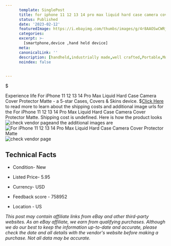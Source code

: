 ```yaml
---
      template: SinglePost
      title: for iphone 11 12 13 14 pro max liquid hard case camera cover protector matte
      status: Published
      date: '2023-02-12'
      featuredImage: https://i.ebayimg.com/thumbs/images/g/4r8AAOSwCWRjTnPg/s-l225.jpg
      categories: 
      excerpt: >-
        [smartphone,device ,hand held device]
      meta:
      canonicalLink: ''
      description: [handheld,industrially made,well crafted,Portable,Mobile,Compact,Convenient,Lightweight,Maneuverable,Man-portable,Miniature,Carriable,Hand-held,Light,Holdable,Transportable,Mobile device,Pocket-sized,On-the-go,Wireless,Cordless,Compact size,Convenient size, smartphone,device ,hand held device]
      noindex: false
      
        
---
```

$

Experience life For iPhone 11 12 13 14 Pro Max Liquid Hard Case Camera Cover Protector Matte - a 5-star Cases, Covers & Skins device.
$[Click Here](https://www.ebay.com/itm/354080710708?hash=item5270dae034%3Ag%3A4r8AAOSwCWRjTnPg&mkevt=1&mkcid=1&mkrid=711-53200-19255-0&campid=%253CePNCampaignId%253E&customid=%253CreferenceId%253E&toolid=10049) to read more to learn about the shipping costs and additional image urls for the For iPhone 11 12 13 14 Pro Max Liquid Hard Case Camera Cover Protector Matte. Shipping cost is undefined. Here is how the product looks ![check vendor page](https://i.ebayimg.com/thumbs/images/g/4r8AAOSwCWRjTnPg/s-l225.jpg)and the additional images are![For iPhone 11 12 13 14 Pro Max Liquid Hard Case Camera Cover Protector Matte](https://i.ebayimg.com/images/g/4r8AAOSwCWRjTnPg/s-l1600.jpg)![check vendor page](https://origin-galleryplus.ebayimg.com/ws/web/354080710708_2_0_1/225x225.jpg,https://origin-galleryplus.ebayimg.com/ws/web/354080710708_3_0_1/225x225.jpg,https://origin-galleryplus.ebayimg.com/ws/web/354080710708_4_0_1/225x225.jpg,https://origin-galleryplus.ebayimg.com/ws/web/354080710708_5_0_1/225x225.jpg,https://origin-galleryplus.ebayimg.com/ws/web/354080710708_6_0_1/225x225.jpg,https://origin-galleryplus.ebayimg.com/ws/web/354080710708_7_0_1/225x225.jpg,https://origin-galleryplus.ebayimg.com/ws/web/354080710708_8_0_1/225x225.jpg,https://origin-galleryplus.ebayimg.com/ws/web/354080710708_9_0_1/225x225.jpg,https://origin-galleryplus.ebayimg.com/ws/web/354080710708_10_0_1/225x225.jpg,https://origin-galleryplus.ebayimg.com/ws/web/354080710708_11_0_1/225x225.jpg,https://origin-galleryplus.ebayimg.com/ws/web/354080710708_12_0_1/225x225.jpg)



 ## Technical Facts 



     
      

 - Condition- New 


      

 - Listed Price- 5.95 


      

 - Currency- USD 


      

 - Feedback score - 758952 


      

 - Location - US 


      
      

 *_This post may contain affiliate links from eBay and other third-party websites. As an eBay affiliate, we earn from qualifying purchases. Although we do our best to keep the information up-to-date and accurate, please check the date and all details with the vendor's website before making a purchase. Not all data may be accurate._*






